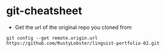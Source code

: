# git-cheatsheet


- Get the url of the original repo you cloned from 

```
git config --get remote.origin.url
https://github.com/RustyLobster/linguist-portfolio-02.git
```
